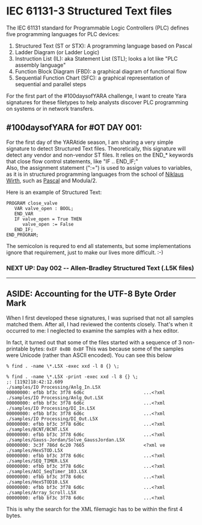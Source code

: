 # IEC 61131-3 Structured Text files

The IEC 61131 standard for Programmable Logic Controllers (PLC) defines five programming languages for PLC devices:

1. Structured Text (ST or STX): A programming language based on Pascal
2. Ladder Diagram (or Ladder Logic)
3. Instruction List (IL): aka Statement List (STL); looks a lot like "PLC assembly language"
4. Function Block Diagram (FBD): a graphical diagram of functional flow
5. Sequential Function Chart (SFC): a graphical representation of sequential and parallel steps

For the first part of the #100daysofYARA challenge, I want to create Yara signatures for these filetypes
to help analysts discover PLC programming on systems or in network transfers.

## #100daysofYARA for #OT DAY 001: 

For the first day of the YARAtide season, I am sharing a very simple signature to detect Structured Text files.
Theoretically, this signature will detect any vendor and non-vendor ST files.  It relies on the END_* keywords
that close flow control statements, like "IF .. END_IF;"  
Also, the assignment statement (":=") is used to assign values to variables, as it is in structured programming
languages from the school of [Niklaus Wirth](https://en.wikipedia.org/wiki/Niklaus_Wirth), such as 
[Pascal](https://www.swissdelphicenter.ch/en/niklauswirth.php) and Modula/2.

Here is an example of Structured Text:
```
PROGRAM close_valve
   VAR valve_open : BOOL;
   END_VAR
   IF valve_open = True THEN
      valve_open := False
   END_IF;
END_PROGRAM;
```

The semicolon is requred to end all statements, but some implementations ignore that requirement,
just to make our lives more difficult. :-)

### NEXT UP:  Day 002 -- Allen-Bradley Structured Text (.L5K files)

---

## ASIDE: Accounting for the UTF-8 Byte Order Mark

When I first developed these signatures, I was suprised that not all samples matched them.  After all,
I had reviewed the contents closely.  That's when it occurred to me:  I neglected to examine the
samples with a hex editor.

In fact, it turned out that some of the files started with a sequence of 3 non-printable bytes:
```0xEF 0xBB 0xBF```  This was because some of the samples were Unicode (rather than ASCII encoded).  You can see this below

```% find . -name \*.L5X -exec xxd -l 8 {} \;```
```
% find . -name \*.L5X -print -exec xxd -l 8 {} \;                                               ;: [1192]18:42:12.609
./samples/IO Processing/Anlg_In.L5X
00000000: efbb bf3c 3f78 6d6c                      ...<?xml
./samples/IO Processing/Anlg_Out.L5X
00000000: efbb bf3c 3f78 6d6c                      ...<?xml
./samples/IO Processing/DI_In.L5X
00000000: efbb bf3c 3f78 6d6c                      ...<?xml
./samples/IO Processing/DI_Out.L5X
00000000: efbb bf3c 3f78 6d6c                      ...<?xml
./samples/BCNT/BCNT.L5X
00000000: efbb bf3c 3f78 6d6c                      ...<?xml
./samples/Gauss-Jordan/Solve_GaussJordan.L5X
00000000: 3c3f 786d 6c20 7665                      <?xml ve
./samples/HexSTOD.L5X
00000000: efbb bf3c 3f78 6d6c                      ...<?xml
./samples/SEQ_TIMER.L5X
00000000: efbb bf3c 3f78 6d6c                      ...<?xml
./samples/AOI_SeqTimer_103.L5X
00000000: efbb bf3c 3f78 6d6c                      ...<?xml
./samples/HexSTOD10.L5X
00000000: efbb bf3c 3f78 6d6c                      ...<?xml
./samples/Array_Scroll.L5X
00000000: efbb bf3c 3f78 6d6c                      ...<?xml
```

This is why the search for the XML filemagic has to be within the first 4 bytes.
